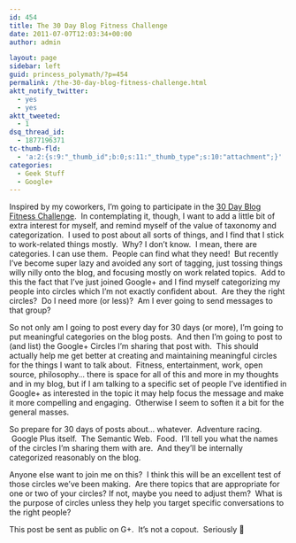 ```yaml
---
id: 454
title: The 30 Day Blog Fitness Challenge
date: 2011-07-07T12:03:34+00:00
author: admin

layout: page
sidebar: left
guid: princess_polymath/?p=454
permalink: /the-30-day-blog-fitness-challenge.html
aktt_notify_twitter:
  - yes
  - yes
aktt_tweeted:
  - 1
dsq_thread_id:
  - 1877196371
tc-thumb-fld:
  - 'a:2:{s:9:"_thumb_id";b:0;s:11:"_thumb_type";s:10:"attachment";}'
categories:
  - Geek Stuff
  - Google+
---
```

Inspired by my coworkers, I&#8217;m going to participate in the [30 Day Blog Fitness Challenge](http://brikis98.blogspot.com/2011/07/30-day-blog-fitness-challenge.html).  In contemplating it, though, I want to add a little bit of extra interest for myself, and remind myself of the value of taxonomy and categorization.  I used to post about all sorts of things, and I find that I stick to work-related things mostly.  Why? I don&#8217;t know.  I mean, there are categories. I can use them.  People can find what they need!  But recently I&#8217;ve become super lazy and avoided any sort of tagging, just tossing things willy nilly onto the blog, and focusing mostly on work related topics.  Add to this the fact that I&#8217;ve just joined Google+ and I find myself categorizing my people into circles which I&#8217;m not exactly confident about.  Are they the right circles?  Do I need more (or less)?  Am I ever going to send messages to that group?

So not only am I going to post every day for 30 days (or more), I&#8217;m going to put meaningful categories on the blog posts.  And then I&#8217;m going to post to (and list) the Google+ Circles I&#8217;m sharing that post with.  This should actually help me get better at creating and maintaining meaningful circles for the things I want to talk about.  Fitness, entertainment, work, open source, philosophy&#8230; there is space for all of this and more in my thoughts and in my blog, but if I am talking to a specific set of people I&#8217;ve identified in Google+ as interested in the topic it may help focus the message and make it more compelling and engaging.  Otherwise I seem to soften it a bit for the general masses.

So prepare for 30 days of posts about&#8230; whatever.  Adventure racing.  Google Plus itself.  The Semantic Web.  Food.  I&#8217;ll tell you what the names of the circles I&#8217;m sharing them with are.  And they&#8217;ll be internally categorized reasonably on the blog.

Anyone else want to join me on this?  I think this will be an excellent test of those circles we&#8217;ve been making.  Are there topics that are appropriate for one or two of your circles? If not, maybe you need to adjust them?  What is the purpose of circles unless they help you target specific conversations to the right people?

This post be sent as public on G+.  It&#8217;s not a copout.  Seriously 🙂